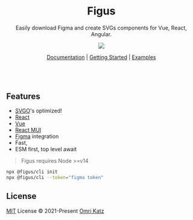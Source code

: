 <h1 align="center">
Figus
</h1>
<p align="center">
Easily download Figma and create SVGs components for Vue, React, Angular.
<p>
<p align="center">
  <a href="https://www.npmjs.com/package/@figus/cli"><img src="https://img.shields.io/npm/v/@figus/cli?color=729B1B&label="></a>
<p>

<p align="center">
 <a href="https://figus.dev">Documentation</a> | <a href="https://figus.dev/guide/">Getting Started</a> | <a href="https://figus.dev/guide/#examples">Examples</a>
</p>

<h4 align="center">

</h4>
<br>
<br>

## Features

- [SVGO](https://github.com/svg/svgo/)'s optimized!
- [React](https://reactjs.org/)
- [Vue](https://vuejs.org/)
- [React MUI](https://mui.com/)
- [Figma](https://www.figma.com/) integration
- Fast,
- ESM first, top level await

> Figus requires Node >=v14


```bash
npx @figus/cli init
npx @figus/cli --token="figma token"
```


## License

[MIT](LICENSE) License © 2021-Present [Omri Katz](https://github.com/omridevk)
